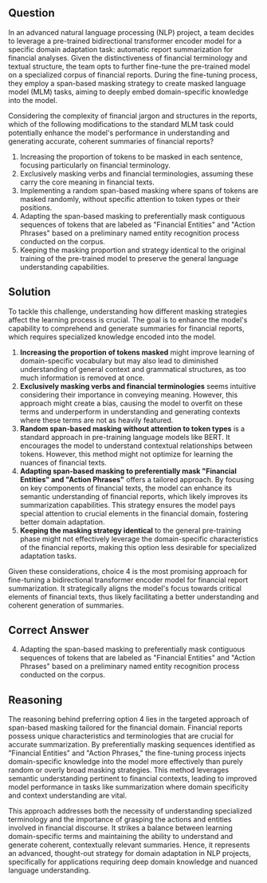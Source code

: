 ## Question

In an advanced natural language processing (NLP) project, a team decides to leverage a pre-trained bidirectional transformer encoder model for a specific domain adaptation task: automatic report summarization for financial analyses. Given the distinctiveness of financial terminology and textual structure, the team opts to further fine-tune the pre-trained model on a specialized corpus of financial reports. During the fine-tuning process, they employ a span-based masking strategy to create masked language model (MLM) tasks, aiming to deeply embed domain-specific knowledge into the model.

Considering the complexity of financial jargon and structures in the reports, which of the following modifications to the standard MLM task could potentially enhance the model's performance in understanding and generating accurate, coherent summaries of financial reports?

1. Increasing the proportion of tokens to be masked in each sentence, focusing particularly on financial terminology.
2. Exclusively masking verbs and financial terminologies, assuming these carry the core meaning in financial texts.
3. Implementing a random span-based masking where spans of tokens are masked randomly, without specific attention to token types or their positions.
4. Adapting the span-based masking to preferentially mask contiguous sequences of tokens that are labeled as "Financial Entities" and "Action Phrases" based on a preliminary named entity recognition process conducted on the corpus.
5. Keeping the masking proportion and strategy identical to the original training of the pre-trained model to preserve the general language understanding capabilities.

## Solution

To tackle this challenge, understanding how different masking strategies affect the learning process is crucial. The goal is to enhance the model's capability to comprehend and generate summaries for financial reports, which requires specialized knowledge encoded into the model.

1. **Increasing the proportion of tokens masked** might improve learning of domain-specific vocabulary but may also lead to diminished understanding of general context and grammatical structures, as too much information is removed at once.
2. **Exclusively masking verbs and financial terminologies** seems intuitive considering their importance in conveying meaning. However, this approach might create a bias, causing the model to overfit on these terms and underperform in understanding and generating contexts where these terms are not as heavily featured.
3. **Random span-based masking without attention to token types** is a standard approach in pre-training language models like BERT. It encourages the model to understand contextual relationships between tokens. However, this method might not optimize for learning the nuances of financial texts.
4. **Adapting span-based masking to preferentially mask "Financial Entities" and "Action Phrases"** offers a tailored approach. By focusing on key components of financial texts, the model can enhance its semantic understanding of financial reports, which likely improves its summarization capabilities. This strategy ensures the model pays special attention to crucial elements in the financial domain, fostering better domain adaptation.
5. **Keeping the masking strategy identical** to the general pre-training phase might not effectively leverage the domain-specific characteristics of the financial reports, making this option less desirable for specialized adaptation tasks.

Given these considerations, choice 4 is the most promising approach for fine-tuning a bidirectional transformer encoder model for financial report summarization. It strategically aligns the model's focus towards critical elements of financial texts, thus likely facilitating a better understanding and coherent generation of summaries.

## Correct Answer

4. Adapting the span-based masking to preferentially mask contiguous sequences of tokens that are labeled as "Financial Entities" and "Action Phrases" based on a preliminary named entity recognition process conducted on the corpus.

## Reasoning

The reasoning behind preferring option 4 lies in the targeted approach of span-based masking tailored for the financial domain. Financial reports possess unique characteristics and terminologies that are crucial for accurate summarization. By preferentially masking sequences identified as "Financial Entities" and "Action Phrases," the fine-tuning process injects domain-specific knowledge into the model more effectively than purely random or overly broad masking strategies. This method leverages semantic understanding pertinent to financial contexts, leading to improved model performance in tasks like summarization where domain specificity and context understanding are vital.

This approach addresses both the necessity of understanding specialized terminology and the importance of grasping the actions and entities involved in financial discourse. It strikes a balance between learning domain-specific terms and maintaining the ability to understand and generate coherent, contextually relevant summaries. Hence, it represents an advanced, thought-out strategy for domain adaptation in NLP projects, specifically for applications requiring deep domain knowledge and nuanced language understanding.